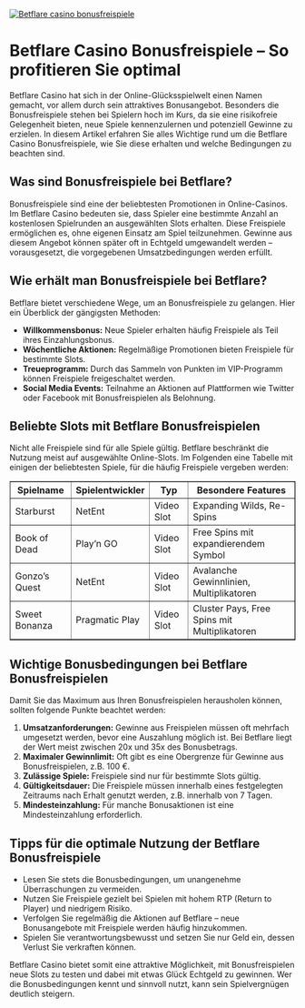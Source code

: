 [![Betflare casino bonusfreispiele](https://123-caf.pages.dev/gitsignup.png)](https://vrmoo.ru/Bt82HjjY)

<h1>Betflare Casino Bonusfreispiele – So profitieren Sie optimal</h1>  <p>Betflare Casino hat sich in der Online-Glücksspielwelt einen Namen gemacht, vor allem durch sein attraktives Bonusangebot. Besonders die Bonusfreispiele stehen bei Spielern hoch im Kurs, da sie eine risikofreie Gelegenheit bieten, neue Spiele kennenzulernen und potenziell Gewinne zu erzielen. In diesem Artikel erfahren Sie alles Wichtige rund um die Betflare Casino Bonusfreispiele, wie Sie diese erhalten und welche Bedingungen zu beachten sind.</p>  <h2>Was sind Bonusfreispiele bei Betflare?</h2> <p>Bonusfreispiele sind eine der beliebtesten Promotionen in Online-Casinos. Im Betflare Casino bedeuten sie, dass Spieler eine bestimmte Anzahl an kostenlosen Spielrunden an ausgewählten Slots erhalten. Diese Freispiele ermöglichen es, ohne eigenen Einsatz am Spiel teilzunehmen. Gewinne aus diesem Angebot können später oft in Echtgeld umgewandelt werden – vorausgesetzt, die vorgegebenen Umsatzbedingungen werden erfüllt.</p>  <h2>Wie erhält man Bonusfreispiele bei Betflare?</h2> <p>Betflare bietet verschiedene Wege, um an Bonusfreispiele zu gelangen. Hier ein Überblick der gängigsten Methoden:</p> <ul>   <li><strong>Willkommensbonus:</strong> Neue Spieler erhalten häufig Freispiele als Teil ihres Einzahlungsbonus.</li>   <li><strong>Wöchentliche Aktionen:</strong> Regelmäßige Promotionen bieten Freispiele für bestimmte Slots.</li>   <li><strong>Treueprogramm:</strong> Durch das Sammeln von Punkten im VIP-Programm können Freispiele freigeschaltet werden.</li>   <li><strong>Social Media Events:</strong> Teilnahme an Aktionen auf Plattformen wie Twitter oder Facebook mit Bonusfreispielen als Belohnung.</li> </ul>  <h2>Beliebte Slots mit Betflare Bonusfreispielen</h2> <p>Nicht alle Freispiele sind für alle Spiele gültig. Betflare beschränkt die Nutzung meist auf ausgewählte Online-Slots. Im Folgenden eine Tabelle mit einigen der beliebtesten Spiele, für die häufig Freispiele vergeben werden:</p>  <table border="1" cellpadding="8" cellspacing="0">   <thead>     <tr>       <th>Spielname</th>       <th>Spielentwickler</th>       <th>Typ</th>       <th>Besondere Features</th>     </tr>   </thead>   <tbody>     <tr>       <td>Starburst</td>       <td>NetEnt</td>       <td>Video Slot</td>       <td>Expanding Wilds, Re-Spins</td>     </tr>     <tr>       <td>Book of Dead</td>       <td>Play’n GO</td>       <td>Video Slot</td>       <td>Free Spins mit expandierendem Symbol</td>     </tr>     <tr>       <td>Gonzo’s Quest</td>       <td>NetEnt</td>       <td>Video Slot</td>       <td>Avalanche Gewinnlinien, Multiplikatoren</td>     </tr>     <tr>       <td>Sweet Bonanza</td>       <td>Pragmatic Play</td>       <td>Video Slot</td>       <td>Cluster Pays, Free Spins mit Multiplikatoren</td>     </tr>   </tbody> </table>  <h2>Wichtige Bonusbedingungen bei Betflare Bonusfreispielen</h2> <p>Damit Sie das Maximum aus Ihren Bonusfreispielen herausholen können, sollten folgende Punkte beachtet werden:</p> <ol>   <li><strong>Umsatzanforderungen:</strong> Gewinne aus Freispielen müssen oft mehrfach umgesetzt werden, bevor eine Auszahlung möglich ist. Bei Betflare liegt der Wert meist zwischen 20x und 35x des Bonusbetrags.</li>   <li><strong>Maximaler Gewinnlimit:</strong> Oft gibt es eine Obergrenze für Gewinne aus Bonusfreispielen, z.B. 100 €.</li>   <li><strong>Zulässige Spiele:</strong> Freispiele sind nur für bestimmte Slots gültig.</li>   <li><strong>Gültigkeitsdauer:</strong> Die Freispiele müssen innerhalb eines festgelegten Zeitraums nach Erhalt genutzt werden, z.B. innerhalb von 7 Tagen.</li>   <li><strong>Mindesteinzahlung:</strong> Für manche Bonusaktionen ist eine Mindesteinzahlung erforderlich.</li> </ol>  <h2>Tipps für die optimale Nutzung der Betflare Bonusfreispiele</h2> <ul>   <li>Lesen Sie stets die Bonusbedingungen, um unangenehme Überraschungen zu vermeiden.</li>   <li>Nutzen Sie Freispiele gezielt bei Spielen mit hohem RTP (Return to Player) und niedrigem Risiko.</li>   <li>Verfolgen Sie regelmäßig die Aktionen auf Betflare – neue Bonusangebote mit Freispiele werden häufig hinzukommen.</li>   <li>Spielen Sie verantwortungsbewusst und setzen Sie nur Geld ein, dessen Verlust Sie verkraften können.</li> </ul>  <p>Betflare Casino bietet somit eine attraktive Möglichkeit, mit Bonusfreispielen neue Slots zu testen und dabei mit etwas Glück Echtgeld zu gewinnen. Wer die Bonusbedingungen kennt und sinnvoll nutzt, kann sein Spielvergnügen deutlich steigern.</p>